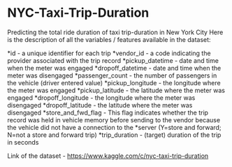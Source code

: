 # NYC-Taxi-Trip-Duration
Predicting the total ride duration of taxi trip-duration in New York City
Here is the description of all the variables / features available in the dataset:

*id - a unique identifier for each trip
*vendor_id - a code indicating the provider associated with the trip record
*pickup_datetime - date and time when the meter was engaged
*dropoff_datetime - date and time when the meter was disengaged
*passenger_count - the number of passengers in the vehicle (driver entered value)
*pickup_longitude - the longitude where the meter was engaged
*pickup_latitude - the latitude where the meter was engaged
*dropoff_longitude - the longitude where the meter was disengaged
*dropoff_latitude - the latitude where the meter was disengaged
*store_and_fwd_flag - This flag indicates whether the trip record was held in vehicle memory before sending to the vendor because the vehicle did not have a connection to the *server (Y=store and forward; N=not a store and forward trip)
*trip_duration - (target) duration of the trip in seconds


Link of the dataset - https://www.kaggle.com/c/nyc-taxi-trip-duration
